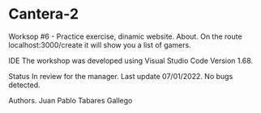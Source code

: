 # Cantera-2

Worksop #6 - Practice exercise, dinamic website.
About.
On the route localhost:3000/create it will show you a list of gamers.

IDE
The workshop was developed using Visual Studio Code Version 1.68.

Status
In review for the manager. Last update 07/01/2022. No bugs detected.

Authors.
Juan Pablo Tabares Gallego
